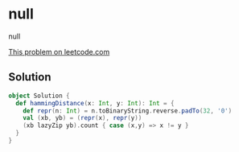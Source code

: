 # null

null

[This problem on leetcode.com](https://leetcode.com/problems/hamming-distance)

## Solution

```scala
object Solution {
  def hammingDistance(x: Int, y: Int): Int = {
    def repr(n: Int) = n.toBinaryString.reverse.padTo(32, '0')
    val (xb, yb) = (repr(x), repr(y))
    (xb lazyZip yb).count { case (x,y) => x != y }
  }
}
```
